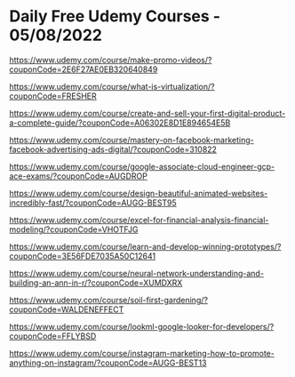 # Daily Free Udemy Courses - 05/08/2022

https://www.udemy.com/course/make-promo-videos/?couponCode=2E6F27AE0EB320640849
https://www.udemy.com/course/what-is-virtualization/?couponCode=FRESHER
https://www.udemy.com/course/create-and-sell-your-first-digital-product-a-complete-guide/?couponCode=A06302E8D1E894654E5B
https://www.udemy.com/course/mastery-on-facebook-marketing-facebook-advertising-ads-digital/?couponCode=310822
https://www.udemy.com/course/google-associate-cloud-engineer-gcp-ace-exams/?couponCode=AUGDROP
https://www.udemy.com/course/design-beautiful-animated-websites-incredibly-fast/?couponCode=AUGG-BEST95
https://www.udemy.com/course/excel-for-financial-analysis-financial-modeling/?couponCode=VHOTFJG
https://www.udemy.com/course/learn-and-develop-winning-prototypes/?couponCode=3E56FDE7035A50C12641
https://www.udemy.com/course/neural-network-understanding-and-building-an-ann-in-r/?couponCode=XUMDXRX
https://www.udemy.com/course/soil-first-gardening/?couponCode=WALDENEFFECT
https://www.udemy.com/course/lookml-google-looker-for-developers/?couponCode=FFLYBSD
https://www.udemy.com/course/instagram-marketing-how-to-promote-anything-on-instagram/?couponCode=AUGG-BEST13
